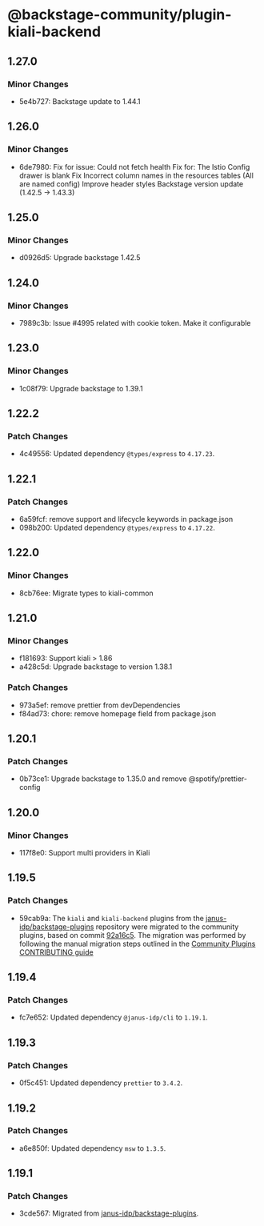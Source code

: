 # @backstage-community/plugin-kiali-backend

## 1.27.0

### Minor Changes

- 5e4b727: Backstage update to 1.44.1

## 1.26.0

### Minor Changes

- 6de7980: Fix for issue: Could not fetch health
  Fix for: The Istio Config drawer is blank
  Fix Incorrect column names in the resources tables (All are named config)
  Improve header styles
  Backstage version update (1.42.5 -> 1.43.3)

## 1.25.0

### Minor Changes

- d0926d5: Upgrade backstage 1.42.5

## 1.24.0

### Minor Changes

- 7989c3b: Issue #4995 related with cookie token. Make it configurable

## 1.23.0

### Minor Changes

- 1c08f79: Upgrade backstage to 1.39.1

## 1.22.2

### Patch Changes

- 4c49556: Updated dependency `@types/express` to `4.17.23`.

## 1.22.1

### Patch Changes

- 6a59fcf: remove support and lifecycle keywords in package.json
- 098b200: Updated dependency `@types/express` to `4.17.22`.

## 1.22.0

### Minor Changes

- 8cb76ee: Migrate types to kiali-common

## 1.21.0

### Minor Changes

- f181693: Support kiali > 1.86
- a428c5d: Upgrade backstage to version 1.38.1

### Patch Changes

- 973a5ef: remove prettier from devDependencies
- f84ad73: chore: remove homepage field from package.json

## 1.20.1

### Patch Changes

- 0b73ce1: Upgrade backstage to 1.35.0 and remove @spotify/prettier-config

## 1.20.0

### Minor Changes

- 117f8e0: Support multi providers in Kiali

## 1.19.5

### Patch Changes

- 59cab9a: The `kiali` and `kiali-backend` plugins from the [janus-idp/backstage-plugins](https://github.com/janus-idp/backstage-plugins) repository were migrated to the community plugins, based on commit [92a16c5](https://github.com/janus-idp/backstage-plugins/commit/92a16c5). The migration was performed by following the manual migration steps outlined in the [Community Plugins CONTRIBUTING guide](https://github.com/backstage/community-plugins/blob/main/CONTRIBUTING.md#migrating-a-plugin)

## 1.19.4

### Patch Changes

- fc7e652: Updated dependency `@janus-idp/cli` to `1.19.1`.

## 1.19.3

### Patch Changes

- 0f5c451: Updated dependency `prettier` to `3.4.2`.

## 1.19.2

### Patch Changes

- a6e850f: Updated dependency `msw` to `1.3.5`.

## 1.19.1

### Patch Changes

- 3cde567: Migrated from [janus-idp/backstage-plugins](https://github.com/janus-idp/backstage-plugins).

